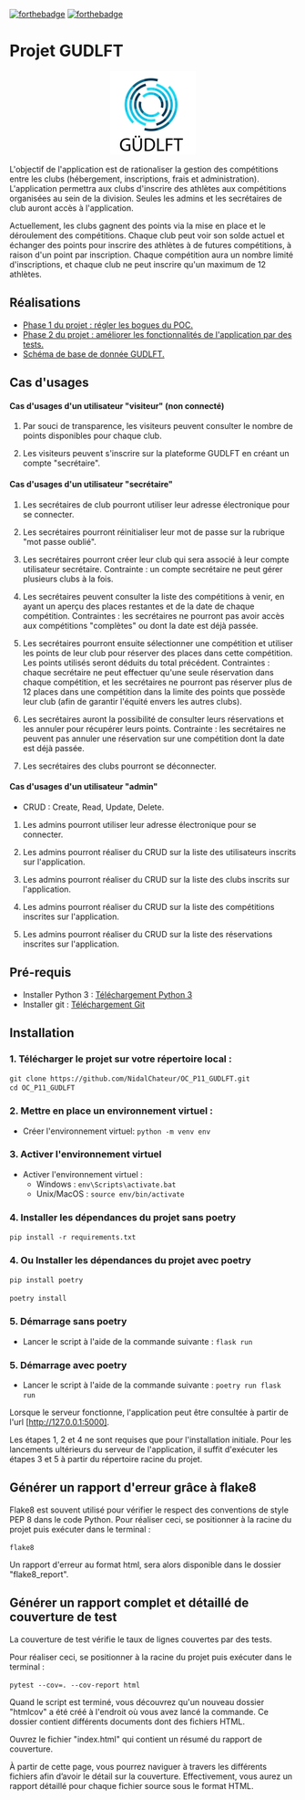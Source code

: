 [![forthebadge](https://forthebadge.com/images/badges/made-with-python.svg)](https://forthebadge.com) 
[![forthebadge](https://forthebadge.com/images/badges/built-with-love.svg)](https://forthebadge.com)

# Projet GUDLFT

<p align="center">
  <img src="./static/img/icon.jpg" alt="Icone GUDLFT">
</p>

 L'objectif de l'application est de rationaliser la gestion des compétitions entre les clubs (hébergement, inscriptions, frais et administration). L'application permettra aux clubs d'inscrire des athlètes aux compétitions organisées au sein
de la division. Seules les admins et les secrétaires de club auront accès à l'application.



Actuellement, les clubs gagnent des points via la mise en place et le déroulement des
compétitions. Chaque club peut voir son solde actuel et échanger des points pour inscrire
des athlètes à de futures compétitions, à raison d'un point par inscription. Chaque
compétition aura un nombre limité d'inscriptions, et chaque club ne peut inscrire qu'un
maximum de 12 athlètes.


 ## Réalisations
 - <a href="https://github.com/OpenClassrooms-Student-Center/Python_Testing/issues"> Phase 1 du projet : régler les bogues du POC. </a>
 - <a href="https://github.com/NidalChateur/OC_P11_GUDLFT/blob/main/mission/Spe%CC%81cifications_fonctionnelles.pdf">Phase 2 du projet : améliorer les fonctionnalités de l'application par des tests.</a> 
 - <a href="https://github.com/NidalChateur/OC_P11_GUDLFT/blob/main/mission/schema_base_de_donnee_P11.xlsx">Schéma de base de donnée GUDLFT.</a> 

## Cas d'usages

 #### Cas d'usages d'un utilisateur "visiteur" (non connecté)
  1. Par souci de transparence, les visiteurs peuvent consulter le nombre de points disponibles pour chaque club. 

  2. Les visiteurs peuvent s'inscrire sur la plateforme GUDLFT en créant un compte "secrétaire".

 #### Cas d'usages d'un utilisateur "secrétaire"
  1. Les secrétaires de club pourront utiliser leur adresse électronique pour se connecter.

  2. Les secrétaires pourront réinitialiser leur mot de passe sur la rubrique "mot passe oublié".

  3. Les secrétaires pourront créer leur club qui sera associé à leur compte utilisateur secrétaire. 
  Contrainte : un compte secrétaire ne peut gérer plusieurs clubs à la fois.

  4. Les secrétaires peuvent consulter la liste des compétitions à venir, en ayant un aperçu des places restantes et de la date de chaque compétition. Contraintes : les secrétaires ne pourront pas avoir accès aux compétitions "complètes" ou dont la date est déjà passée. 

  5. Les secrétaires pourront ensuite sélectionner une compétition et utiliser les points de leur club pour réserver des places dans cette compétition. Les points utilisés seront déduits du total précédent. Contraintes : chaque secrétaire ne peut effectuer qu'une seule réservation dans chaque compétition, et les secrétaires ne pourront pas réserver plus de 12 places dans une compétition dans la limite des points que possède leur club (afin de garantir l'équité envers les autres clubs).

  6. Les secrétaires auront la possibilité de consulter leurs réservations et les annuler pour récupérer leurs points. Contrainte : les secrétaires ne peuvent pas annuler une réservation sur une compétition dont la date est déjà passée.

  6. Les secrétaires des clubs pourront se déconnecter.

 #### Cas d'usages d'un utilisateur "admin"
 * CRUD : Create, Read, Update, Delete.

 1. Les admins pourront utiliser leur adresse électronique pour se connecter.

 2. Les admins pourront réaliser du CRUD sur la liste des utilisateurs inscrits sur l'application.

 3. Les admins pourront réaliser du CRUD sur la liste des clubs inscrits sur l'application.

 5. Les admins pourront réaliser du CRUD sur la liste des compétitions inscrites sur l'application.

 6. Les admins pourront réaliser du CRUD sur la liste des réservations inscrites sur l'application.    

## Pré-requis

* Installer Python 3 : [Téléchargement Python 3](https://www.python.org/downloads/)
* Installer git : [Téléchargement Git](https://git-scm.com/book/fr/v2/D%C3%A9marrage-rapide-Installation-de-Git)

## Installation

### 1. Télécharger le projet sur votre répertoire local : 
```
git clone https://github.com/NidalChateur/OC_P11_GUDLFT.git 
cd OC_P11_GUDLFT
```
### 2. Mettre en place un environnement virtuel :
* Créer l'environnement virtuel: `python -m venv env`

### 3. Activer l'environnement virtuel
* Activer l'environnement virtuel :
    * Windows : `env\Scripts\activate.bat`
    * Unix/MacOS : `source env/bin/activate`
   
### 4. Installer les dépendances du projet sans poetry
```
pip install -r requirements.txt
```

### 4. Ou Installer les dépendances du projet avec poetry
```
pip install poetry

poetry install
```

### 5. Démarrage sans poetry
* Lancer le script à l'aide de la commande suivante : `flask run`

### 5. Démarrage avec poetry
* Lancer le script à l'aide de la commande suivante : `poetry run flask run`

Lorsque le serveur fonctionne, l'application peut être consultée à partir de l'url [http://127.0.0.1:5000].

Les étapes 1, 2 et 4 ne sont requises que pour l'installation initiale. Pour les lancements ultérieurs du serveur de l'application, il suffit d'exécuter les étapes 3 et 5 à partir du répertoire racine du projet.

## Générer un rapport d'erreur grâce à flake8

Flake8 est souvent utilisé pour vérifier le respect des conventions de style PEP 8 dans le code Python. Pour réaliser ceci, se positionner à la racine du projet puis exécuter dans le terminal : 

`flake8`

Un rapport d'erreur au format html, sera alors disponible dans le dossier "flake8_report".

## Générer un rapport complet et détaillé de couverture de test 

La couverture de test vérifie le taux de lignes couvertes par des tests. 

Pour réaliser ceci, se positionner à la racine du projet puis exécuter dans le terminal : 

`pytest --cov=. --cov-report html`

Quand le script est terminé, vous découvrez qu'un nouveau dossier "htmlcov" a été créé à l'endroit où vous avez lancé la commande. Ce dossier contient différents documents dont des fichiers HTML.

Ouvrez le fichier "index.html" qui contient un résumé du rapport de couverture.

À partir de cette page, vous pourrez naviguer à travers les différents fichiers afin d’avoir le détail sur la couverture. Effectivement, vous aurez un rapport détaillé pour chaque fichier source sous le format HTML.

